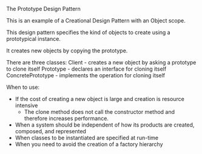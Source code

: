 The Prototype Design Pattern

This is an example of a Creational Design Pattern with an Object scope.

This design pattern specifies the kind of objects to create using a prototypical instance.

It creates new objects by copying the prototype.

There are three classes:
Client - creates a new object by asking a prototype to clone itself
Prototype - declares an interface for cloning itself
ConcretePrototype - implements the operation for cloning itself

When to use:
- If the cost of creating a new object is large and creation is resource intensive
  - The clone method does not call the constructor method and therefore increases performance.
- When a system should be independent of how its products are created, composed, and represented
- When classes to be instantiated are specified at run-time
- When you need to avoid the creation of a factory hierarchy
